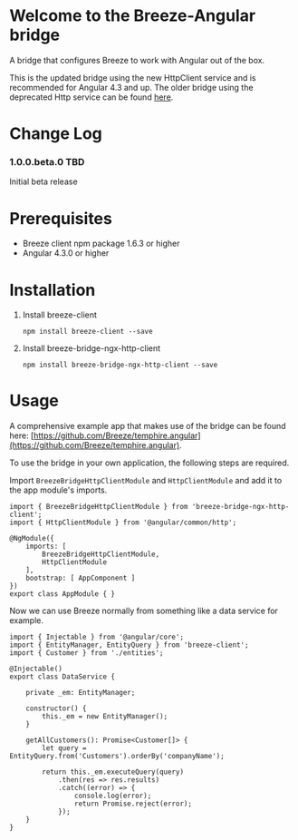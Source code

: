 # Welcome to the Breeze-Angular bridge #

A bridge that configures Breeze to work with Angular out of the box.

This is the updated bridge using the new HttpClient service and is recommended for Angular 4.3 and up. The older bridge using the deprecated Http service can be found [here](https://github.com/Breeze/breeze.bridge.angular).

# Change Log #

### 1.0.0.beta.0 TBD ###

Initial beta release

# Prerequisites #

- Breeze client npm package 1.6.3 or higher
- Angular 4.3.0 or higher

# Installation #

1. Install breeze-client

	`npm install breeze-client --save`

2. Install breeze-bridge-ngx-http-client

	`npm install breeze-bridge-ngx-http-client --save`

# Usage #

A comprehensive example app that makes use of the bridge can be found here: [https://github.com/Breeze/temphire.angular](https://github.com/Breeze/temphire.angular).

To use the bridge in your own application, the following steps are required.

Import `BreezeBridgeHttpClientModule` and `HttpClientModule` and add it to the app module's imports.

```
import { BreezeBridgeHttpClientModule } from 'breeze-bridge-ngx-http-client';
import { HttpClientModule } from '@angular/common/http';
```

```
@NgModule({
    imports: [
        BreezeBridgeHttpClientModule,
        HttpClientModule
    ],
    bootstrap: [ AppComponent ]
})
export class AppModule { }
```

Now we can use Breeze normally from something like a data service for example.

```
import { Injectable } from '@angular/core';
import { EntityManager, EntityQuery } from 'breeze-client';
import { Customer } from './entities';

@Injectable()
export class DataService {

    private _em: EntityManager;

    constructor() {
        this._em = new EntityManager();
    }

    getAllCustomers(): Promise<Customer[]> {
        let query = EntityQuery.from('Customers').orderBy('companyName');

        return this._em.executeQuery(query)
            .then(res => res.results)
            .catch((error) => {
                console.log(error);
                return Promise.reject(error);
            });
    }
}
```
